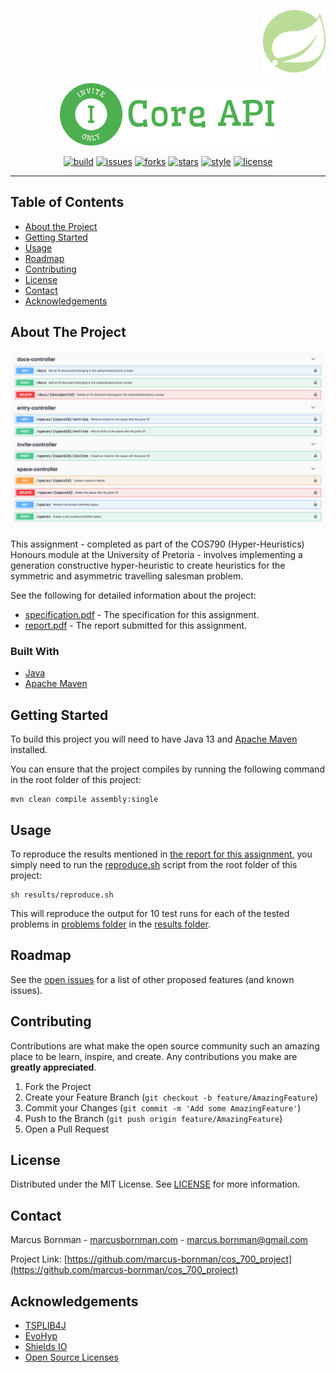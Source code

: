 <!-- PROJECT LOGO -->
<p align="right">
<a href="https://www.up.ac.za">
<img src="assets/project_badge.png" height="100" alt="badge">
</a>
</p>
<p align="center">
<img src="assets/project_logo.png" height="100" alt="logo" />
</p>

<!-- PROJECT SHIELDS -->
<p align="center">
<a href="https://github.com/marcus-bornman/cos_700_project/actions?query=workflow%3Abuild"><img src="https://img.shields.io/github/workflow/status/marcus-bornman/cos_700_project/build?label=build" alt="build"></a>
<a href="https://github.com/marcus-bornman/cos_700_project/issues"><img src="https://img.shields.io/github/issues/marcus-bornman/cos_700_project" alt="issues"></a>
<a href="https://github.com/marcus-bornman/cos_700_project/network"><img src="https://img.shields.io/github/forks/marcus-bornman/cos_700_project" alt="forks"></a>
<a href="https://github.com/marcus-bornman/cos_700_project/stargazers"><img src="https://img.shields.io/github/stars/marcus-bornman/cos_700_project" alt="stars"></a>
<a href="https://google.github.io/styleguide/javaguide.html"><img src="https://img.shields.io/badge/style-google_java-40c4ff.svg" alt="style"></a>
<a href="https://github.com/marcus-bornman/cos_700_project/blob/master/LICENSE"><img src="https://img.shields.io/github/license/marcus-bornman/cos_700_project" alt="license"></a>
</p>

---

<!-- TABLE OF CONTENTS -->
## Table of Contents
* [About the Project](#about-the-project)
* [Getting Started](#getting-started)
* [Usage](#usage)
* [Roadmap](#roadmap)
* [Contributing](#contributing)
* [License](#license)
* [Contact](#contact)
* [Acknowledgements](#acknowledgements)



<!-- ABOUT THE PROJECT -->
## About The Project
<p align="center">
<img src="assets/screenshot_1.png" width="800" alt="Screenshot 1" />
</p>

This assignment - completed as part of the COS790 (Hyper-Heuristics) Honours module at the University of Pretoria -
involves implementing a generation constructive hyper-heuristic to create heuristics for the symmetric and asymmetric 
travelling salesman problem.

See the following for detailed information about the project:
* [specification.pdf](assets/specification.pdf) - The specification for this assignment.
* [report.pdf](assets/report/report.pdf) - The report submitted for this assignment.

### Built With
* [Java](https://www.java.com/en/)
* [Apache Maven](https://maven.apache.org)



<!-- GETTING STARTED -->
## Getting Started
To build this project you will need to have Java 13 and [Apache Maven](https://maven.apache.org) installed.

You can ensure that the project compiles by running the following command in the root folder of this project:
```
mvn clean compile assembly:single
```



<!-- USAGE EXAMPLES -->
## Usage
To reproduce the results mentioned in [the report for this assignment](assets/report/report.pdf), you simply need to run the
[reproduce.sh](results/reproduce.sh) script from the root folder of this project:
```shell script
sh results/reproduce.sh
```
This will reproduce the output for 10 test runs for each of the tested problems in [problems folder](src/main/resources/problems) in the [results folder](results).



<!-- ROADMAP -->
## Roadmap
See the [open issues](https://github.com/marcus-bornman/cos_700_project/issues) for a list of other proposed features (and known issues).



<!-- CONTRIBUTING -->
## Contributing

Contributions are what make the open source community such an amazing place to be learn, inspire, and create. Any contributions you make are **greatly appreciated**.

1. Fork the Project
2. Create your Feature Branch (`git checkout -b feature/AmazingFeature`)
3. Commit your Changes (`git commit -m 'Add some AmazingFeature'`)
4. Push to the Branch (`git push origin feature/AmazingFeature`)
5. Open a Pull Request



<!-- LICENSE -->
## License

Distributed under the MIT License. See [LICENSE](../LICENSE) for more information.



<!-- CONTACT -->
## Contact

Marcus Bornman - [marcusbornman.com](https://www.marcusbornman.com) - [marcus.bornman@gmail.com](mailto:marcus.bornman@gmail.com)

Project Link: [https://github.com/marcus-bornman/cos_700_project](https://github.com/marcus-bornman/cos_700_project)



<!-- ACKNOWLEDGEMENTS -->
## Acknowledgements
* [TSPLIB4J](https://github.com/dhadka/TSPLIB4J)
* [EvoHyp](https://sites.google.com/view/evohyp)
* [Shields IO](https://shields.io)
* [Open Source Licenses](https://choosealicense.com)